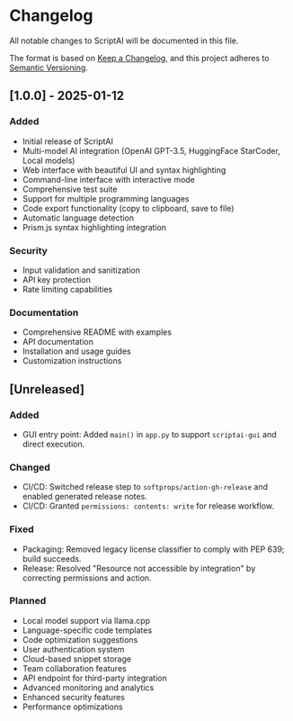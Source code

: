 # Changelog

All notable changes to ScriptAI will be documented in this file.

The format is based on [Keep a Changelog](https://keepachangelog.com/en/1.0.0/),
and this project adheres to [Semantic Versioning](https://semver.org/spec/v2.0.0.html).

## [1.0.0] - 2025-01-12

### Added
- Initial release of ScriptAI
- Multi-model AI integration (OpenAI GPT-3.5, HuggingFace StarCoder, Local models)
- Web interface with beautiful UI and syntax highlighting
- Command-line interface with interactive mode
- Comprehensive test suite
- Support for multiple programming languages
- Code export functionality (copy to clipboard, save to file)
- Automatic language detection
- Prism.js syntax highlighting integration

### Security
- Input validation and sanitization
- API key protection
- Rate limiting capabilities

### Documentation
- Comprehensive README with examples
- API documentation
- Installation and usage guides
- Customization instructions

## [Unreleased]

### Added
- GUI entry point: Added `main()` in `app.py` to support `scriptai-gui` and direct execution.

### Changed
- CI/CD: Switched release step to `softprops/action-gh-release` and enabled generated release notes.
- CI/CD: Granted `permissions: contents: write` for release workflow.

### Fixed
- Packaging: Removed legacy license classifier to comply with PEP 639; build succeeds.
- Release: Resolved "Resource not accessible by integration" by correcting permissions and action.

### Planned
- Local model support via llama.cpp
- Language-specific code templates
- Code optimization suggestions
- User authentication system
- Cloud-based snippet storage
- Team collaboration features
- API endpoint for third-party integration
- Advanced monitoring and analytics
- Enhanced security features
- Performance optimizations